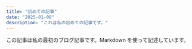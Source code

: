 ```yaml
---
title: "初めての記事"
date: "2025-01-08"
description: "これは私の初めての記事です。"
---
```


この記事は私の最初のブログ記事です。Markdown を使って記述しています。
